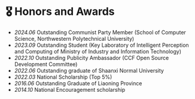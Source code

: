 # 🎖 Honors and Awards
- *2024.06* Outstanding Communist Party Member (School of Computer Science, Northwestern Polytechnical University)
- *2023.09* Outstanding Student (Key Laboratory of Intelligent Perception and Computing of Ministry of Industry and Information Technology)
- *2022.10* Outstanding Publicity Ambassador (CCF Open Source Development Committee)
- *2022.06* Outstanding graduate of Shaanxi Normal University
- *2022.03* National Scholarship (Top 5%)
- *2016.06* Outstanding Graduate of Liaoning Province
- *2014.10* National Encouragement scholarship
